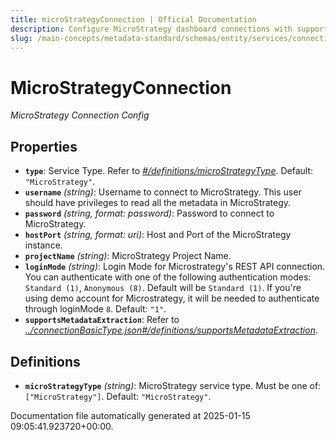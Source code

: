 ```yaml
---
title: microStrategyConnection | Official Documentation
description: Configure MicroStrategy dashboard connections with supported schema for structured ingestion and detailed visualization metadata tracking.
slug: /main-concepts/metadata-standard/schemas/entity/services/connections/dashboard/microstrategyconnection
---
```


# MicroStrategyConnection

*MicroStrategy Connection Config*

## Properties

- **`type`**: Service Type. Refer to *[#/definitions/microStrategyType](#definitions/microStrategyType)*. Default: `"MicroStrategy"`.
- **`username`** *(string)*: Username to connect to MicroStrategy. This user should have privileges to read all the metadata in MicroStrategy.
- **`password`** *(string, format: password)*: Password to connect to MicroStrategy.
- **`hostPort`** *(string, format: uri)*: Host and Port of the MicroStrategy instance.
- **`projectName`** *(string)*: MicroStrategy Project Name.
- **`loginMode`** *(string)*: Login Mode for Microstrategy's REST API connection. You can authenticate with one of the following authentication modes: `Standard (1)`, `Anonymous (8)`. Default will be `Standard (1)`. If you're using demo account for Microstrategy, it will be needed to authenticate through loginMode `8`. Default: `"1"`.
- **`supportsMetadataExtraction`**: Refer to *[../connectionBasicType.json#/definitions/supportsMetadataExtraction](#/connectionBasicType.json#/definitions/supportsMetadataExtraction)*.
## Definitions

- **`microStrategyType`** *(string)*: MicroStrategy service type. Must be one of: `["MicroStrategy"]`. Default: `"MicroStrategy"`.


Documentation file automatically generated at 2025-01-15 09:05:41.923720+00:00.
